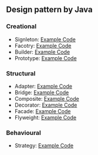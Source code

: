 ## Design pattern by Java

### Creational
* Signleton: [Example Code](https://github.com/youngmin-chung/Java_DesginPattern/tree/main/src/Signleton)
* Facotry: [Example Code](https://github.com/youngmin-chung/Java_DesginPattern/tree/main/src/Facotry)
* Builder: [Example Code](https://github.com/youngmin-chung/Java_DesginPattern/tree/main/src/Builder)
* Prototype: [Example Code](https://github.com/youngmin-chung/Java_DesginPattern/tree/main/src/Prototype)
### Structural
* Adapter: [Example Code](https://github.com/youngmin-chung/Java_DesginPattern/tree/main/src/Adapter)
* Bridge: [Example Code](https://github.com/youngmin-chung/Java_DesginPattern/tree/main/src/Bridge)
* Composite: [Example Code](https://github.com/youngmin-chung/Java_DesginPattern/tree/main/src/Composite)
* Decorator: [Example Code](https://github.com/youngmin-chung/Java_DesginPattern/tree/main/src/Decorator)
* Facade: [Example Code](https://github.com/youngmin-chung/Java_DesginPattern/tree/main/src/Facade)
* Flyweight: [Example Code](https://github.com/youngmin-chung/Java_DesginPattern/tree/main/src/Flyweight)
### Behavioural
* Strategy: [Example Code](https://github.com/youngmin-chung/Java_DesginPattern/tree/main/src/Strategy)
